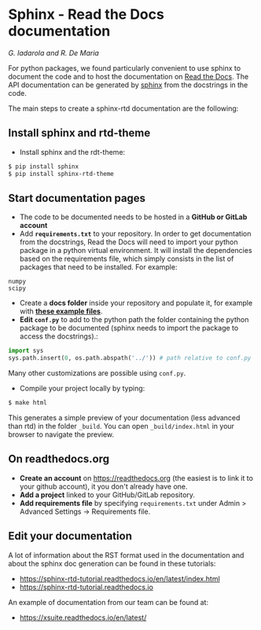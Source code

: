 # Sphinx - Read the Docs documentation

*G. Iadarola and R. De Maria*

For python packages, we found particularly convenient to use sphinx to document the code and to host the documentation on [Read the Docs](https://readthedocs.org). The API documentation can be generated by [sphinx](https://www.sphinx-doc.org/en/master/) from the docstrings in the code.

The main steps to create a sphinx-rtd documentation are the following:

## Install sphinx and rtd-theme
* Install sphinx and the rdt-theme:
```bash
$ pip install sphinx
$ pip install sphinx-rtd-theme
```
## Start documentation pages
* The code to be documented needs to be hosted in a **GitHub or GitLab account**
* Add **```requirements.txt```** to your repository. In order to get documentation from the docstrings, Read the Docs will need to import your python package in a python virtual environment. It will install the dependencies based on the requirements file, which simply consists in the list of packages that need to be installed. For example:
```
numpy
scipy
``` 
* Create a **docs folder** inside your repository and populate it, for example with **[these example files](https://github.com/readthedocs/rtd-sphinx-themes-examples/tree/master/docs)**.
* **Edit ```conf.py```** to add to the python path the folder containing the python package to be documented (sphinx needs to import the package to access the docstrings).:
```python
import sys
sys.path.insert(0, os.path.abspath('../')) # path relative to conf.py
```
Many other customizations are possible using ```conf.py```.
* Compile your project locally by typing:
```bash
$ make html
```
This generates a simple preview of your documentation (less advanced than rtd) in the folder ```_build```. You can open ```_build/index.html``` in your browser to navigate the preview.

## On readthedocs.org

* **Create an account** on https://readthedocs.org (the easiest is to link it to your github account), it you don't already have one.
* **Add a project** linked to your GitHub/GitLab repository.
* **Add requirements file** by specifying ```requirements.txt``` under Admin > Advanced Settings -> Requirements file.

## Edit your documentation

A lot of information about the RST format used in the documentation and about the sphinx doc generation can be found in these tutorials:

- https://sphinx-rtd-tutorial.readthedocs.io/en/latest/index.html
- https://sphinx-rtd-tutorial.readthedocs.io

An example of documentation from our team can be found at:

 - https://xsuite.readthedocs.io/en/latest/
